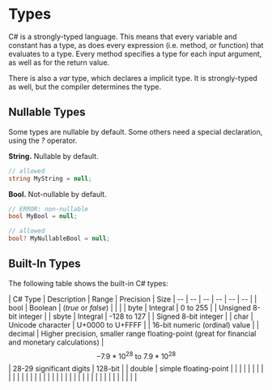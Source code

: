 # Types

C# is a strongly-typed language. This means that every variable and constant has a type, as does every expression (i.e. method, or function) that evaluates to a type. Every method specifies a type for each input argument, as well as for the return value.
  
There is also a *var* type, which declares a implicit type. It is strongly-typed as well, but the compiler determines the type.

## Nullable Types

Some types are nullable by default. Some others need a special declaration, using the *?* operator.

**String.**  Nullable by default.

```csharp
// allowed
string MyString = null;
```

**Bool.** Not-nullable by default.

```csharp
// ERROR: non-nullable
bool MyBool = null;

// allowed
bool? MyNullableBool = null;
```

## Built-In Types

The following table shows the built-in C# types:

| C# Type | Description | Range | Precision | Size
| -- | -- | -- | -- | -- | -- |
| bool | Boolean | (*true* or *false*) | | |
| byte | Integral | 0 to 255 | | Unsigned 8-bit integer |
| sbyte | Integral | -128 to 127 | | Signed 8-bit integer |
| char | Unicode character | U+0000 to U+FFFF | | 16-bit numeric (ordinal) value |
| decimal | Higher precision, smaller range floating-point (great for financial and monetary calculations) | $$-7.9 * 10^{28}\ \text{to}\ 7.9 * 10^{28}$$| 28-29 significant digits | 128-bit |
| double | simple floating-point |  |  |
|  |  |  |  |
|  |  |  |  |
|  |  |  |  |
|  |  |  |  |
|  |  |  |  |
|  |  |  |  |
|  |  |  |  |



